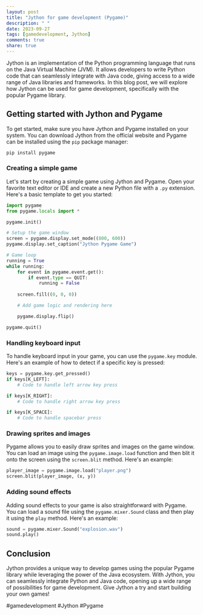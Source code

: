 ```yaml
---
layout: post
title: "Jython for game development (Pygame)"
description: " "
date: 2023-09-27
tags: [gamedevelopment, Jython]
comments: true
share: true
---
```


Jython is an implementation of the Python programming language that runs on the Java Virtual Machine (JVM). It allows developers to write Python code that can seamlessly integrate with Java code, giving access to a wide range of Java libraries and frameworks. In this blog post, we will explore how Jython can be used for game development, specifically with the popular Pygame library.

## Getting started with Jython and Pygame
To get started, make sure you have Jython and Pygame installed on your system. You can download Jython from the official website and Pygame can be installed using the `pip` package manager:

```python
pip install pygame
```

### Creating a simple game
Let's start by creating a simple game using Jython and Pygame. Open your favorite text editor or IDE and create a new Python file with a `.py` extension. Here's a basic template to get you started:

```python
import pygame
from pygame.locals import *

pygame.init()

# Setup the game window
screen = pygame.display.set_mode((800, 600))
pygame.display.set_caption("Jython Pygame Game")

# Game loop
running = True
while running:
    for event in pygame.event.get():
        if event.type == QUIT:
            running = False
    
    screen.fill((0, 0, 0))

    # Add game logic and rendering here

    pygame.display.flip()

pygame.quit()
```

### Handling keyboard input
To handle keyboard input in your game, you can use the `pygame.key` module. Here's an example of how to detect if a specific key is pressed:

```python
keys = pygame.key.get_pressed()
if keys[K_LEFT]:
    # Code to handle left arrow key press

if keys[K_RIGHT]:
    # Code to handle right arrow key press

if keys[K_SPACE]:
    # Code to handle spacebar press
```

### Drawing sprites and images
Pygame allows you to easily draw sprites and images on the game window. You can load an image using the `pygame.image.load` function and then blit it onto the screen using the `screen.blit` method. Here's an example:

```python
player_image = pygame.image.load("player.png")
screen.blit(player_image, (x, y))
```

### Adding sound effects
Adding sound effects to your game is also straightforward with Pygame. You can load a sound file using the `pygame.mixer.Sound` class and then play it using the `play` method. Here's an example:

```python
sound = pygame.mixer.Sound("explosion.wav")
sound.play()
```

## Conclusion
Jython provides a unique way to develop games using the popular Pygame library while leveraging the power of the Java ecosystem. With Jython, you can seamlessly integrate Python and Java code, opening up a wide range of possibilities for game development. Give Jython a try and start building your own games!

#gamedevelopment #Jython #Pygame